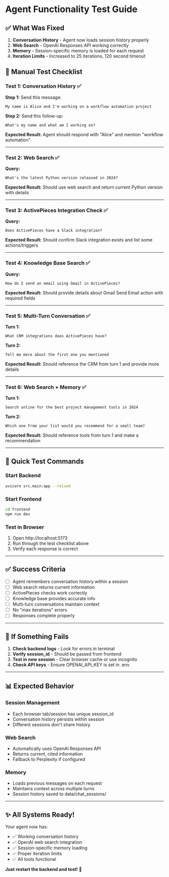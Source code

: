 # Agent Functionality Test Guide

## ✅ What Was Fixed

1. **Conversation History** - Agent now loads session history properly
2. **Web Search** - OpenAI Responses API working correctly  
3. **Memory** - Session-specific memory is loaded for each request
4. **Iteration Limits** - Increased to 25 iterations, 120 second timeout

## 🧪 Manual Test Checklist

### Test 1: Conversation History ✅

**Step 1:** Send this message:
```
My name is Alice and I'm working on a workflow automation project
```

**Step 2:** Send this follow-up:
```
What's my name and what am I working on?
```

**Expected Result:** Agent should respond with "Alice" and mention "workflow automation"

---

### Test 2: Web Search ✅

**Query:**
```
What's the latest Python version released in 2024?
```

**Expected Result:** Should use web search and return current Python version with details

---

### Test 3: ActivePieces Integration Check ✅

**Query:**
```
Does ActivePieces have a Slack integration?
```

**Expected Result:** Should confirm Slack integration exists and list some actions/triggers

---

### Test 4: Knowledge Base Search ✅

**Query:**
```
How do I send an email using Gmail in ActivePieces?
```

**Expected Result:** Should provide details about Gmail Send Email action with required fields

---

### Test 5: Multi-Turn Conversation ✅

**Turn 1:**
```
What CRM integrations does ActivePieces have?
```

**Turn 2:**
```
Tell me more about the first one you mentioned
```

**Expected Result:** Should reference the CRM from turn 1 and provide more details

---

### Test 6: Web Search + Memory ✅

**Turn 1:**
```
Search online for the best project management tools in 2024
```

**Turn 2:**
```
Which one from your list would you recommend for a small team?
```

**Expected Result:** Should reference tools from turn 1 and make a recommendation

---

## 🚀 Quick Test Commands

### Start Backend
```bash
uvicorn src.main:app --reload
```

### Start Frontend
```bash
cd frontend
npm run dev
```

### Test in Browser
1. Open http://localhost:5173
2. Run through the test checklist above
3. Verify each response is correct

---

## ✅ Success Criteria

- [ ] Agent remembers conversation history within a session
- [ ] Web search returns current information
- [ ] ActivePieces checks work correctly
- [ ] Knowledge base provides accurate info
- [ ] Multi-turn conversations maintain context
- [ ] No "max iterations" errors
- [ ] Responses complete properly

---

## 🐛 If Something Fails

1. **Check backend logs** - Look for errors in terminal
2. **Verify session_id** - Should be passed from frontend
3. **Test in new session** - Clear browser cache or use incognito
4. **Check API keys** - Ensure OPENAI_API_KEY is set in .env

---

## 📊 Expected Behavior

### Session Management
- Each browser tab/session has unique session_id
- Conversation history persists within session
- Different sessions don't share history

### Web Search
- Automatically uses OpenAI Responses API
- Returns current, cited information
- Fallback to Perplexity if configured

### Memory
- Loads previous messages on each request
- Maintains context across multiple turns
- Session history saved to data/chat_sessions/

---

## ✨ All Systems Ready!

Your agent now has:
- ✅ Working conversation history
- ✅ OpenAI web search integration  
- ✅ Session-specific memory loading
- ✅ Proper iteration limits
- ✅ All tools functional

**Just restart the backend and test!** 🎉

